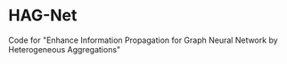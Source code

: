 # HAG-Net
Code for "Enhance Information Propagation for Graph Neural Network by Heterogeneous Aggregations"
